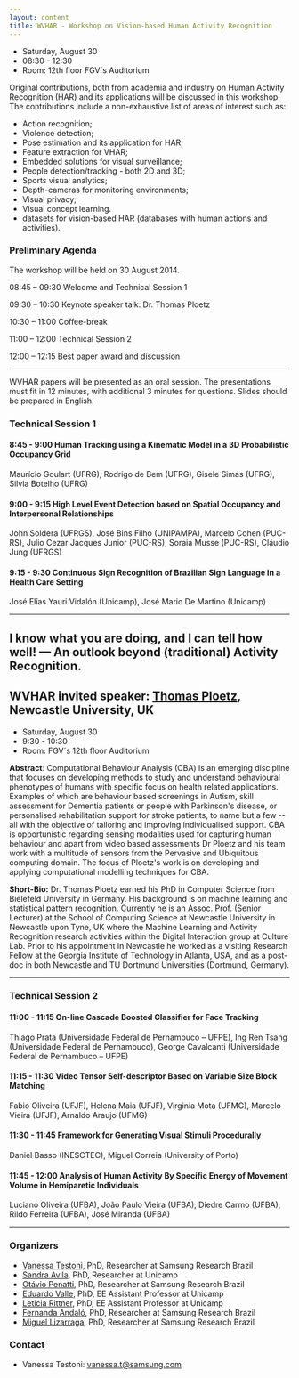 ```yaml
---
layout: content
title: WVHAR - Workshop on Vision-based Human Activity Recognition 
---
```


- Saturday, August 30
- 08:30 - 12:30
- Room: 12th floor FGV´s Auditorium

Original contributions, both from academia and industry on Human Activity Recognition (HAR) and its applications will be discussed in this workshop. 
The contributions include a non-exhaustive list of areas of interest such as: 

- Action recognition;
- Violence detection;
- Pose estimation and its application for HAR;
- Feature extraction for VHAR;
- Embedded solutions for visual surveillance;
- People detection/tracking - both 2D and 3D;
- Sports visual analytics;
- Depth-cameras for monitoring environments;
- Visual privacy;
- Visual concept learning.
- datasets for vision-based HAR (databases with human actions and activities).


### Preliminary Agenda

The workshop will be held on 30 August 2014.

08:45 &ndash; 09:30 Welcome and Technical Session 1

09:30 &ndash; 10:30 Keynote speaker talk: Dr. Thomas Ploetz

10:30 &ndash; 11:00 Coffee-break

11:00 &ndash; 12:00 Technical Session 2

12:00 &ndash; 12:15 Best paper award and discussion

* * * 

WVHAR papers will be presented as an oral session. The presentations must fit in 12 minutes, with additional 3 minutes for questions. Slides should be prepared in English. 

### Technical Session 1

#### 8:45 - 9:00  Human Tracking using a Kinematic Model in a 3D Probabilistic Occupancy Grid
Maurício Goulart (UFRG), Rodrigo de Bem (UFRG), Gisele Simas (UFRG), Silvia Botelho (UFRG)

#### 9:00 - 9:15  High Level Event Detection based on Spatial Occupancy and Interpersonal Relationships
John Soldera (UFRGS), José Bins Filho (UNIPAMPA), Marcelo Cohen (PUC-RS), Julio Cezar Jacques Junior (PUC-RS), Soraia Musse (PUC-RS), Cláudio Jung (UFRGS)

#### 9:15 - 9:30  Continuous Sign Recognition of Brazilian Sign Language in a Health Care Setting
José Elías Yauri Vidalón (Unicamp), José Mario De Martino (Unicamp)

* * *

## I know what you are doing, and I can tell how well! — An outlook beyond (traditional) Activity Recognition.

## WVHAR invited speaker: [Thomas Ploetz](www.thomasploetz.de), Newcastle University, UK

- Saturday, August 30
- 9:30 - 10:30
- Room: FGV´s 12th floor Auditorium

**Abstract**: Computational Behaviour Analysis (CBA) is an emerging discipline that focuses on developing methods to study and understand behavioural phenotypes of humans with specific focus on health related applications. Examples of which are behaviour based screenings in Autism, skill assessment for Dementia patients or people with Parkinson's disease, or personalised rehabilitation support for stroke patients, to name but a few -- all with the objective of tailoring and improving individualised support. CBA is opportunistic regarding sensing modalities used for capturing human behaviour and apart from video based assessments Dr Ploetz and his team work with a multitude of sensors from the Pervasive and Ubiquitous computing domain. The focus of Ploetz's work is on developing and applying computational modelling techniques for CBA.

**Short-Bio:** Dr. Thomas Ploetz earned his PhD in Computer Science from Bielefeld University in Germany. His background is on machine learning and statistical pattern recognition.
Currently he is an Assoc. Prof. (Senior Lecturer) at the School of Computing Science at Newcastle University in Newcastle upon Tyne, UK where the Machine Learning and Activity Recognition research activities within the Digital Interaction group at Culture Lab. Prior to his appointment in Newcastle he worked as a visiting Research Fellow at the Georgia Institute of Technology in Atlanta, USA, and as a post-doc in both Newcastle and TU Dortmund Universities (Dortmund, Germany).

* * *

### Technical Session 2

#### 11:00 - 11:15  On-line Cascade Boosted Classifier for Face Tracking
Thiago Prata (Universidade Federal de Pernambuco &ndash; UFPE), Ing Ren Tsang (Universidade Federal de Pernambuco), George Cavalcanti (Universidade Federal de Pernambuco &ndash; UFPE) 

#### 11:15 - 11:30  Video Tensor Self-descriptor Based on Variable Size Block Matching
Fabio Oliveira (UFJF), Helena Maia (UFJF), Virginia Mota (UFMG), Marcelo Vieira (UFJF), Arnaldo Araujo (UFMG)

#### 11:30 - 11:45  Framework for Generating Visual Stimuli Procedurally
Daniel Basso (INESCTEC), Miguel Correia (University of Porto)

#### 11:45 - 12:00  Analysis of Human Activity By Specific Energy of Movement Volume in Hemiparetic Individuals
Luciano Oliveira (UFBA), João Paulo Vieira (UFBA), Diedre Carmo (UFBA), Rildo Ferreira (UFBA), José Miranda (UFBA)

* * *

### Organizers

- [Vanessa Testoni](http://lattes.cnpq.br/0957464563211928), PhD, Researcher at Samsung Research Brazil
- [Sandra Avila](http://lattes.cnpq.br/8343699060914150), PhD, Researcher at Unicamp
- [Ot&aacute;vio Penatti](http://lattes.cnpq.br/9435126211245735), PhD, Researcher at Samsung Research Brazil
- [Eduardo Valle](http://lattes.cnpq.br/6301401714714951), PhD, EE Assistant Professor at Unicamp
- [Leticia Rittner](http://lattes.cnpq.br/6540619386101635), PhD, EE Assistant Professor at Unicamp
- [Fernanda Andal&oacute;](http://lattes.cnpq.br/1511096593761280), PhD, Researcher at Samsung Research Brazil
- [Miguel Lizarraga](http://lattes.cnpq.br/8820652347287112), PhD, Researcher at Samsung Research Brazil 

### Contact

- Vanessa Testoni: [vanessa.t@samsung.com](mailto:vanessa.t@samsung.com)